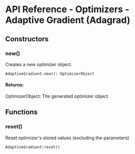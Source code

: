 # API Reference - Optimizers - Adaptive Gradient (Adagrad)

## Constructors

### new()

Creates a new optimizer object.

```
AdaptiveGradient.new(): OptimizerObject
```
#### Returns:

OptimizerObject: The generated optimizer object

## Functions

### reset()

Reset optimizer's stored values (excluding the parameters)

```
AdaptiveGradient:reset()
```
